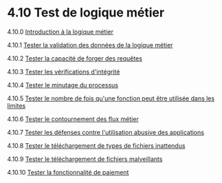 # 4.10 Test de logique métier

4.10.0 [Introduction à la logique métier](00-Introduction_to_Business_Logic.md)

4.10.1 [Tester la validation des données de la logique métier](01-Test_Business_Logic_Data_Validation.md)

4.10.2 [Tester la capacité de forger des requêtes](02-Test_Ability_to_Forge_Requests.md)

4.10.3 [Tester les vérifications d'intégrité](03-Test_Integrity_Checks.md)

4.10.4 [Tester le minutage du processus](04-Test_for_Process_Timing.md)

4.10.5 [Tester le nombre de fois qu'une fonction peut être utilisée dans les limites](05-Test_Number_of_Times_a_Function_Can_Be_Used_Limits.md)

4.10.6 [Tester le contournement des flux métier](06-Testing_for_the_Circumvention_of_Work_Flows.md)

4.10.7 [Tester les défenses contre l'utilisation abusive des applications](07-Test_Defenses_Against_Application_Misuse.md)

4.10.8 [Tester le téléchargement de types de fichiers inattendus](08-Test_Upload_of_Unexpected_File_Types.md)

4.10.9 [Tester le téléchargement de fichiers malveillants](09-Test_Upload_of_Malicious_Files.md)

4.10.10 [Tester la fonctionnalité de paiement](10-Test-Payment-Functionality.md)
